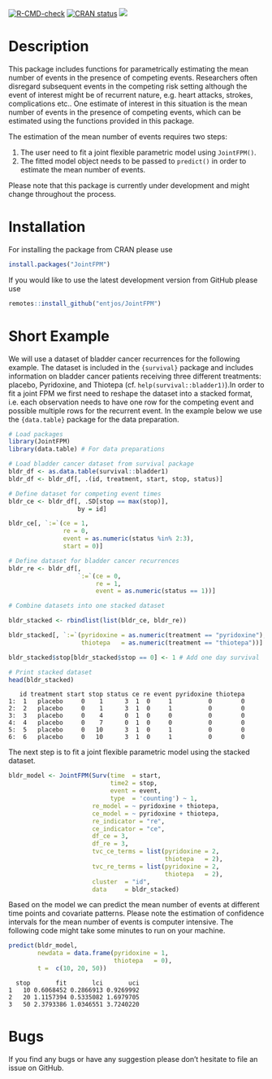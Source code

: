 
<!-- badges: start -->

[![R-CMD-check](https://github.com/entjos/JointFPM/workflows/R-CMD-check/badge.svg)](https://github.com/entjos/JointFPM/actions)
[![CRAN status](https://www.r-pkg.org/badges/version/JointFPM)](https://CRAN.R-project.org/package=JointFPM)
[![](https://cranlogs.r-pkg.org/badges/JointFPM)](https://cran.r-project.org/package=JointFPM)

<!-- badges: end -->

# Description

This package includes functions for parametrically estimating the mean
number of events in the presence of competing events. Researchers often
disregard subsequent events in the competing risk setting although the
event of interest might be of recurrent nature, e.g. heart attacks,
strokes, complications etc.. One estimate of interest in this situation
is the mean number of events in the presence of competing events, which
can be estimated using the functions provided in this package.

The estimation of the mean number of events requires two steps:

1.  The user need to fit a joint flexible parametric model using
    `JointFPM()`.
2.  The fitted model object needs to be passed to `predict()` in order
    to estimate the mean number of events.

Please note that this package is currently under development and might
change throughout the process.

# Installation

For installing the package from CRAN please use

``` r
install.packages("JointFPM")
```

If you would like to use the latest development version from GitHub
please use

``` r
remotes::install_github("entjos/JointFPM")
```

# Short Example

We will use a dataset of bladder cancer recurrences for the following
example. The dataset is included in the `{survival}` package and
includes information on bladder cancer patients receiving three
different treatments: placebo, Pyridoxine, and Thiotepa
(cf. `help(survival::bladder1)`).In order to fit a joint FPM we first
need to reshape the dataset into a stacked format, i.e. each observation
needs to have one row for the competing event and possible multiple rows
for the recurrent event. In the example below we use the `{data.table}`
package for the data preparation.

``` r
# Load packages
library(JointFPM)
library(data.table) # For data preparations

# Load bladder cancer dataset from survival package
bldr_df <- as.data.table(survival::bladder1)
bldr_df <- bldr_df[, .(id, treatment, start, stop, status)]

# Define dataset for competing event times
bldr_ce <- bldr_df[, .SD[stop == max(stop)],
                   by = id]

bldr_ce[, `:=`(ce = 1,
               re = 0,
               event = as.numeric(status %in% 2:3),
               start = 0)]

# Define dataset for bladder cancer recurrences
bldr_re <- bldr_df[,
                   `:=`(ce = 0,
                        re = 1,
                        event = as.numeric(status == 1))]

# Combine datasets into one stacked dataset

bldr_stacked <- rbindlist(list(bldr_ce, bldr_re))

bldr_stacked[, `:=`(pyridoxine = as.numeric(treatment == "pyridoxine"),
                    thiotepa   = as.numeric(treatment == "thiotepa"))]

bldr_stacked$stop[bldr_stacked$stop == 0] <- 1 # Add one day survival 

# Print stacked dataset
head(bldr_stacked)
```

       id treatment start stop status ce re event pyridoxine thiotepa
    1:  1   placebo     0    1      3  1  0     1          0        0
    2:  2   placebo     0    1      3  1  0     1          0        0
    3:  3   placebo     0    4      0  1  0     0          0        0
    4:  4   placebo     0    7      0  1  0     0          0        0
    5:  5   placebo     0   10      3  1  0     1          0        0
    6:  6   placebo     0   10      3  1  0     1          0        0

The next step is to fit a joint flexible parametric model using the
stacked dataset.

``` r
bldr_model <- JointFPM(Surv(time  = start,
                            time2 = stop, 
                            event = event,
                            type  = 'counting') ~ 1,
                       re_model = ~ pyridoxine + thiotepa,
                       ce_model = ~ pyridoxine + thiotepa,
                       re_indicator = "re",
                       ce_indicator = "ce",
                       df_ce = 3,
                       df_re = 3,
                       tvc_ce_terms = list(pyridoxine = 2,
                                           thiotepa   = 2),
                       tvc_re_terms = list(pyridoxine = 2,
                                           thiotepa   = 2),
                       cluster  = "id",
                       data     = bldr_stacked)
```

Based on the model we can predict the mean number of events at different
time points and covariate patterns. Please note the estimation of
confidence intervals for the mean number of events is computer
intensive. The following code might take some minutes to run on your
machine.

``` r
predict(bldr_model,
        newdata = data.frame(pyridoxine = 1, 
                             thiotepa   = 0),
        t =  c(10, 20, 50))
```

      stop       fit       lci       uci
    1   10 0.6068452 0.2866913 0.9269992
    2   20 1.1157394 0.5335082 1.6979705
    3   50 2.3793386 1.0346551 3.7240220

# Bugs

If you find any bugs or have any suggestion please don’t hesitate to
file an issue on GitHub.
